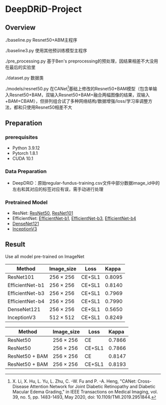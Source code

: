 # DeepDRiD-Project



## Overview

./baseline.py Resnet50+ABM主程序

./baseline3.py 使用其他预训练模型主程序

./pre_processing.py  基于Ben's preprocessing的预处理，因结果相差不大没用在最后的实验里

./dataset.py 数据类

./models/resnet50.py  在CANet[^1]基础上修改的Resnet50+BAM模型（包含单输入Resnet50+BAM，双输入Resnet50+BAM+融合两幅图像的结果，双输入+BAM+CBAM），但排列组合试了多种网络结构/数据增强/loss/学习率调整方法，都和只使用Resnet50相差不大



## Preparation

### prerequisites

- Python 3.9.12
- Pytorch 1.8.1
- CUDA 10.1

### Data Preparation

- DeepDRiD：原始regular-fundus-training.csv文件中部分数据image_id中的左右和其对应的标签对应有误，需手动进行处理

### Pretrained Model

- ResNet: [ResNet50](https://download.pytorch.org/models/resnet50-19c8e357.pth), [ResNet101](https://download.pytorch.org/models/resnet101-5d3b4d8f.pth)
- EfficientNet: [EfficientNet-b1](https://github.com/lukemelas/EfficientNet-PyTorch/releases/download/1.0/efficientnet-b1-f1951068.pth), [EfficientNet-b3](https://github.com/lukemelas/EfficientNet-PyTorch/releases/download/1.0/efficientnet-b3-5fb5a3c3.pth), [EfficientNet-b4](https://github.com/lukemelas/EfficientNet-PyTorch/releases/download/1.0/efficientnet-b4-6ed6700e.pth)
- [DenseNet121](https://download.pytorch.org/models/densenet121-a639ec97.pth)
- [InceptionV3](https://download.pytorch.org/models/inception_v3_google-1a9a5a14.pth)



## Result

Use all model  pre-trained on ImageNet


| Method          | Image_size | Loss   | Kappa  |
| --------------- | :--------- | ------ | :----- |
| ResNet101       | 256 × 256  | CE+SL1 | 0.8095 |
| EfficientNet-b1 | 256 × 256  | CE+SL1 | 0.8140 |
| EfficientNet-b3 | 256 × 256  | CE+SL1 | 0.7969 |
| EfficientNet-b4 | 256 × 256  | CE+SL1 | 0.7990 |
| DenseNet121     | 256 × 256  | CE+SL1 | 0.5650 |
| InceptionV3     | 512 × 512  | CE+SL1 | 0.8249 |




| Method         | Image_size | Loss   | Kappa  |
| -------------- | :--------- | ------ | :----- |
| ResNet50       | 256 × 256  | CE     | 0.7866 |
| ResNet50       | 256 × 256  | CE+SL1 | 0.7866 |
| ResNet50 + BAM | 256 × 256  | CE     | 0.8147 |
| ResNet50 + BAM | 256 × 256  | CE+SL1 | 0.8193 |




[^1]: X. Li, X. Hu, L. Yu, L. Zhu, C. -W. Fu and P. -A. Heng, "CANet: Cross-Disease Attention Network for Joint Diabetic Retinopathy and Diabetic Macular Edema Grading," in IEEE Transactions on Medical Imaging, vol. 39, no. 5, pp. 1483-1493, May 2020, doi: 10.1109/TMI.2019.2951844.

